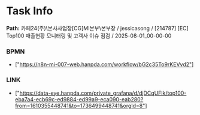 # Task Info

**Path:** 카페24(주)\본사사업장\[CG]MI본부\본부장 / jessicasong / [214787] [EC] Top100 매출현황 모니터링 및 고객사 이슈 점검 / 2025-08-01_00-00-00

### BPMN
- ["https://n8n-mi-007-web.hanpda.com/workflow/bG2c35To9rKEVvd2"]

### LINK
- ["https://data-eye.hanpda.com/private_grafana/d/djDCqUFIk/top100-eba7a4-ecb69c-ed9884-ed99a9-eca090-eab280?from=1610355448741&to=1736499448741&orgId=8"]

